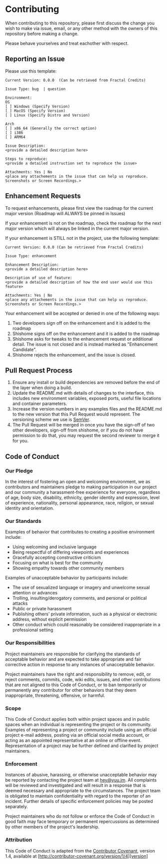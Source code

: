 # Contributing

When contributing to this repository, please first discuss the change you wish to make via issue,
email, or any other method with the owners of this repository before making a change. 

Please behave yourselves and treat eachother with respect.

## Reporting an Issue

Please use this template:

```
Current Version: 0.0.0  (Can be retrieved from Fractal Credits)

Issue Type: bug  | question

Environment:
OS
[ ] Windows (Specify Version)
[ ] MacOS (Specify Version)
[ ] Linux (Specify Distro and Version)

Arch
[ ] x86_64 (Generally the correct option)
[ ] i386
[ ] ARM64

Issue Description:
<provide a detailed description here>

Steps to reproduce:
<provide a detailed instruction set to reproduce the issue>

Attachments: Yes | No
<place any attachements in the issue that can help us reproduce. Screenshots or Screen Recordings.> 
```

## Enhancement Requests

To request enhancements, please first view the roadmap for the current major version (Roadmap will ALWAYS be pinned in Issues)

If your enhancement is not on the roadmap, check the roadmap for the next major version which will always be linked in the current major version. 

If your enhancement is STILL not in the project, use the following template:

```
Current Version: 0.0.0 (Can be retrieved from Fractal Credits)

Issue Type: enhancement

Enhancement Description:
<provide a detailed description here>

Description of use of feature:
<provide a detailed description of how the end user would use this feature>

Attachments: Yes | No
<place any attachements in the issue that can help us reproduce. Screenshots or Screen Recordings.> 
```

Your enhancement will be accepted or denied in one of the following ways:

1. Two developers sign off on the enhancement and it is added to the roadmap
2. Shishome signs off on the enhancement and it is added to the roadmap
3. Shishome asks for tweaks to the enhancement request or additional detail. The issue is not closed and is instead marked as "Enhancement Candidate".
4. Shishome rejects the enhancement, and the issue is closed.

## Pull Request Process

1. Ensure any install or build dependencies are removed before the end of the layer when doing a 
   build.
2. Update the README.md with details of changes to the interface, this includes new environment 
   variables, exposed ports, useful file locations and container parameters.
3. Increase the version numbers in any examples files and the README.md to the new version that this
   Pull Request would represent. The versioning scheme we use is [SemVer](http://semver.org/).
4. The Pull Request will be merged in once you have the sign-off of two other developers, sign-off from shishome, or if you 
   do not have permission to do that, you may request the second reviewer to merge it for you.

## Code of Conduct

### Our Pledge

In the interest of fostering an open and welcoming environment, we as
contributors and maintainers pledge to making participation in our project and
our community a harassment-free experience for everyone, regardless of age, body
size, disability, ethnicity, gender identity and expression, level of experience,
nationality, personal appearance, race, religion, or sexual identity and
orientation.

### Our Standards

Examples of behavior that contributes to creating a positive environment
include:

* Using welcoming and inclusive language
* Being respectful of differing viewpoints and experiences
* Gracefully accepting constructive criticism
* Focusing on what is best for the community
* Showing empathy towards other community members

Examples of unacceptable behavior by participants include:

* The use of sexualized language or imagery and unwelcome sexual attention or
advances
* Trolling, insulting/derogatory comments, and personal or political attacks
* Public or private harassment
* Publishing others' private information, such as a physical or electronic
  address, without explicit permission
* Other conduct which could reasonably be considered inappropriate in a
  professional setting

### Our Responsibilities

Project maintainers are responsible for clarifying the standards of acceptable
behavior and are expected to take appropriate and fair corrective action in
response to any instances of unacceptable behavior.

Project maintainers have the right and responsibility to remove, edit, or
reject comments, commits, code, wiki edits, issues, and other contributions
that are not aligned to this Code of Conduct, or to ban temporarily or
permanently any contributor for other behaviors that they deem inappropriate,
threatening, offensive, or harmful.

### Scope

This Code of Conduct applies both within project spaces and in public spaces
when an individual is representing the project or its community. Examples of
representing a project or community include using an official project e-mail
address, posting via an official social media account, or acting as an appointed
representative at an online or offline event. Representation of a project may be
further defined and clarified by project maintainers.

### Enforcement

Instances of abusive, harassing, or otherwise unacceptable behavior may be
reported by contacting the project team at hey@yuu.im. All
complaints will be reviewed and investigated and will result in a response that
is deemed necessary and appropriate to the circumstances. The project team is
obligated to maintain confidentiality with regard to the reporter of an incident.
Further details of specific enforcement policies may be posted separately.

Project maintainers who do not follow or enforce the Code of Conduct in good
faith may face temporary or permanent repercussions as determined by other
members of the project's leadership.

### Attribution

This Code of Conduct is adapted from the [Contributor Covenant][homepage], version 1.4,
available at [http://contributor-covenant.org/version/1/4][version]

[homepage]: http://contributor-covenant.org
[version]: http://contributor-covenant.org/version/1/4/
